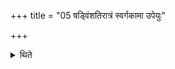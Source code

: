 +++
title = "05 षड्विंशतिरात्रं स्वर्गकामा उपेयुः"

+++

<details><summary>थिते</summary>

षड्विंशतिरात्रं स्वर्गकामा उपेयुः ५
</details>
